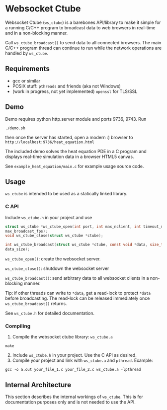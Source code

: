 # Websocket Ctube
Websocket Ctube (`ws_ctube`) is a barebones API/library to make it simple for a
running C/C++ program to broadcast data to web browsers in real-time and in a
non-blocking manner.

Call `ws_ctube_broadcast()` to send data to all connected browsers. The
main C/C++ program thread can continue to run while the network operations are
handled by `ws_ctube`.

## Requirements
* gcc or similar
* POSIX stuff: `pthreads` and friends (aka not Windows)
* (work in progress, not yet implemented) `openssl` for TLS/SSL

## Demo
Demo requires python http.server module and ports 9736, 9743. Run
```shell
./demo.sh
```
then once the server has started, open a modern :) browser to
`http://localhost:9736/heat_equation.html`

The included demo solves the heat equation PDE in a C program and displays real-time
simulation data in a browser HTML5 canvas.

See `example_heat_equation/main.c` for example usage source code.

## Usage
`ws_ctube` is intended to be used as a statically linked library.

### C API
Include `ws_ctube.h` in your project and use
```C
struct ws_ctube *ws_ctube_open(int port, int max_nclient, int timeout_ms, double
max_broadcast_fps);
void ws_ctube_close(struct ws_ctube *ctube);

int ws_ctube_broadcast(struct ws_ctube *ctube, const void *data, size_t
data_size);
```
`ws_ctube_open()`: create the websocket server.

`ws_ctube_close()`: shutdown the websocket server

`ws_ctube_broadcast()`: send arbitrary data to all websocket clients in a
non-blocking manner.

Tip: if other threads can write to `*data`, get a read-lock to protect `*data`
before broadcasting. The read-lock can be released immediately once
`ws_ctube_broadcast()` returns.


See `ws_ctube.h` for detailed documentation.

### Compiling
1. Compile the websocket ctube library: `ws_ctube.a`
```shell
make
```
2. Include `ws_ctube.h` in your project. Use the C API as desired.
3. Compile your project and link with `ws_ctube.a` and `pthread`. Example:
```shell
gcc -o a.out your_file_1.c your_file_2.c ws_ctube.a -lpthread
```

## Internal Architecture
This section describes the internal workings of `ws_ctube`. This is for
documentation purposes only and is not needed to use the API.
